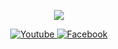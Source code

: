 <p align="center"><img src="https://github-readme-stats-one-bice.vercel.app/api/top-langs/?username=Laomao1104&langs_count=10&layout=compact&role=OWNER&theme=radical"></p>
<p align="center">

  <a href="https://youtube.com/@laomao234" target="_blank">
    <img src="https://img.shields.io/badge/youtube.svg?&style=for-the-badge&logo=youtube&logoColor=white&color=071A2C" alt="Youtube"/>
  </a>
  <a href="https://www.facebook.com/laomao" target="_blank">
    <img src="https://img.shields.io/badge/facebook-%231877F2.svg?&style=for-the-badge&logo=facebook&logoColor=white&color=071A2C" alt="Facebook"/>
  </a>
</p>
